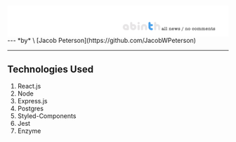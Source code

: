 <img align="center" src="https://github.com/JacobWPeterson/abinth/blob/main/client/dist/images/abinth_banner.jpg" width="1100">
---
*by* \
[Jacob Peterson](https://github.com/JacobWPeterson)

---

## Technologies Used
1. React.js
2. Node
3. Express.js
4. Postgres
5. Styled-Components
6. Jest
7. Enzyme

